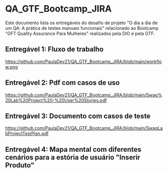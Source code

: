 # QA_GTF_Bootcamp_JIRA

Este documento lista os entregáveis do desafio de projeto "O dia a dia de um QA: A prática de testes manuais funcionais"
relacionado ao Bootcamp "GFT Quality Assurance Para Mulheres" realizados pela DIO e pela GTF. 

## Entregável 1: Fluxo de trabalho
https://github.com/PaulaDev21/QA_GTF_Bootcamp_JIRA/blob/main/workflow.png

## Entregável 2: Pdf com casos de uso
https://github.com/PaulaDev21/QA_GTF_Bootcamp_JIRA/blob/main/Swag%20Lab%20Project%20-%20User%20Stories.pdf

## Entregável 3: Documento com casos de teste
https://github.com/PaulaDev21/QA_GTF_Bootcamp_JIRA/blob/main/SwagLabProjectTestPlan.pdf

## Entregável 4: Mapa mental com diferentes cenários para a estória de usuário "Inserir Produto"

